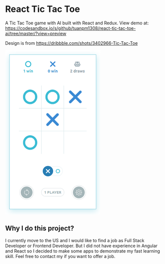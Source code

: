 # React Tic Tac Toe
A Tic Tac Toe game with AI built with React and Redux. View demo at:  https://codesandbox.io/s/github/tuanpm1308/react-tic-tac-toe-ai/tree/master/?view=preview

Design is from https://dribbble.com/shots/3402966-Tic-Tac-Toe

![react-tic-tac-toe](https://raw.githubusercontent.com/tuanpm1308/react-tic-tac-toe-ai/master/preview.png)

## Why I do this project?

I currently move to the US and I would like to find a job as Full Stack Developer or Frontend Developer. But I did not have experience in Angular and React so I decided to make some apps to demonstrate my fast learning skill. Feel free to contact my if you want to offer a job.

